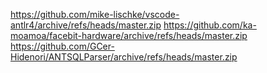 https://github.com/mike-lischke/vscode-antlr4/archive/refs/heads/master.zip
https://github.com/ka-moamoa/facebit-hardware/archive/refs/heads/master.zip
https://github.com/GCer-Hidenori/ANTSQLParser/archive/refs/heads/master.zip

